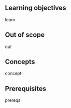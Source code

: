 ## Learning objectives

learn

## Out of scope

out

## Concepts

concept

## Prerequisites

prereqs